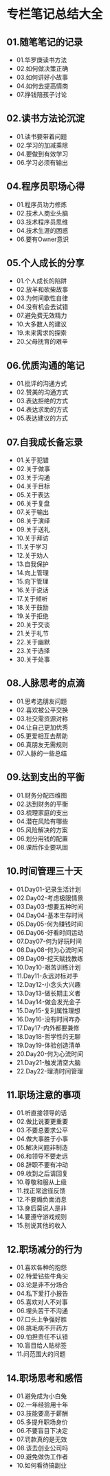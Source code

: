 # 专栏笔记总结大全


## 01.随笔笔记的记录

- 01.华罗庚读书方法
- 02.如何做决策正确
- 03.如何讲好小故事
- 04.如何去提高情商
- 07.挣钱陪孩子讨论

## 02.读书方法论沉淀

- 01.读书要带着问题
- 02.学习的加减乘除
- 04.要做到有效学习
- 06.学习必须有输出


## 04.程序员职场心得

- 01.程序员功力修炼
- 02.技术人商业头脑
- 03.技术程序员思维
- 04.技术生涯的困惑
- 06.要有Owner意识

## 05.个人成长的分享

- 01.个人成长的陷阱
- 02.放羊和砍柴故事
- 03.为何间歇性自律
- 04.没有机会去试错
- 07.避免费无效精力
- 10.大多数人的建议
- 19.未来需求的探索
- 20.父母抚育的艰辛

## 06.优质沟通的笔记

- 01.批评的沟通方式
- 02.赞美的沟通方式
- 03.表达拒绝的方式
- 04.表达求助的方式
- 05.表达建议的方式


## 07.自我成长备忘录

- 01.关于犯错
- 02.关于做事
- 03.关于沟通
- 04.关于目标
- 05.关于表达
- 06.关于复盘
- 07.关于输出
- 08.关于演绎
- 09.关于送礼
- 10.关于拜访
- 11.关于学习
- 12.关于劝人
- 13.自我保护
- 14.向上管理
- 15.向下管理
- 16.关于说话
- 17.关于倾听
- 18.关于鼓励
- 19.关于拒绝
- 20.关于交谈
- 21.关于礼节
- 22.关于幽默
- 23.关于选择
- 30.关于处事

## 08.人脉思考的点滴

- 01.思考选朋友问题
- 02.喜欢被公平交换
- 03.社交需资源对称
- 04.让自己更加优秀
- 05.更爱相互去帮助
- 06.真朋友无需规则
- 07.人脉的一些总结


## 09.达到支出的平衡

- 01.财务分配四维图
- 02.达到财务的平衡
- 03.梳理家庭的支出
- 04.潜在风险有哪些
- 05.风险解决的方案
- 06.划分用钱的配置
- 08.课后作业要巩固


## 10.时间管理三十天

- 01.Day01-记录生活计划
- 02.Day02-考虑极限情景
- 03.Day03-想要五种时间
- 04.Day04-基本生存时间
- 05.Day05-何为赚钱时间
- 06.Day06-好看时间运动
- 07.Day07-何为好玩时间
- 08.Day08-何为心流时间
- 09.Day09-挖天赋找教练
- 10.Day10-艰苦训练计划
- 11.Day11-永远对标对手
- 12.Day12-小念头大兴趣
- 13.Day13-做长期主义者
- 14.Day14-做会发光金子
- 15.Day15-复利属性理想
- 16.Day16-没有时间咋办
- 17.Day17-内外都要兼修
- 18.Day18-哲学性的无聊
- 19.Day19-体验创造清单
- 20.Day20-何为心流时间
- 21.Day21-触发清空大脑
- 22.Day22-理清时间管理

## 11.职场注意的事项

- 01.听直接领导的话
- 02.做比说要更重要
- 03.不要总要求公平
- 04.做大事胜于小事
- 05.解决问题非制造
- 06.和领导不要走远
- 08.辞职不要有冲动
- 09.收到之后请回复
- 10.尊敬和服从上级
- 11.找正常途径反馈
- 12.不要煽负面消息
- 13.身后莫说人是非
- 14.要遵守游戏规则
- 15.别说其他的收入


## 12.职场减分的行为

- 01.喜欢各种的抱怨
- 02.特爱钻些牛角尖
- 03.论是非不分场合
- 04.私下爱打小报告
- 05.喜欢对人不对事
- 06.埋头苦干不沟通
- 07.口头上争强好胜
- 08.挑毛病不开药方
- 09.怕担责任不认错
- 10.盲目给人贴标签
- 11.问范围大的问题


## 14.职场思考和感悟

- 01.避免成为小白兔
- 02.一年经验用十年
- 03.技能要高于薪酬
- 05.多提升职场身价
- 06.不要盲目下决定
- 07.罚款真的是无效
- 08.该去创业公司吗
- 09.避免做伪工作者
- 10.如何看待搞副业





